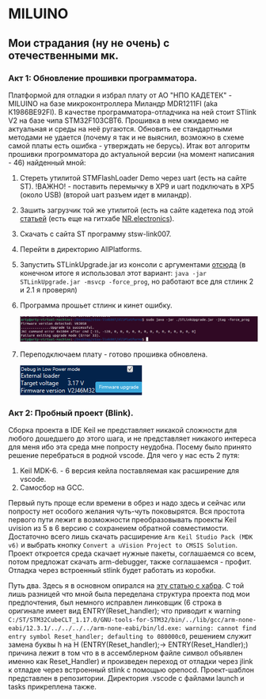 # MILUINO
## Мои страдания (ну не очень) с отечественными мк.
### Акт 1: Обновление прошивки программатора.
Платформой для отладки я избрал плату от АО "НПО КАДЕТЕК" - MILUINO на базе микроконтроллера Миландр MDR1211FI (aka К1986ВЕ92FI).
В качестве программатора-отладчика на ней стоит STlink V2 на базе чипа STM32F103CBT6. Прошивка в нем ожидаемо не актуальная и среды на неё ругаются. Обновить ее стандартными методами не удается (почему я так и не выяснил, возможно в схеме самой платы есть ошибка - утверждать не берусь).
Итак вот алгоритм прошивки прогромматора до актуальной версии (на момент написания - 46) найденный мной:
1. Стереть утилитой STMFlashLoader  Demo через uart (есть на сайте ST). !ВАЖНО! - поставить перемычку в XP9 и uart подключать в XP5 (около USB) (второй uart разъем идет в миландр).
2. Зашить загрузчик той же утилитой (есть на сайте кадетека под этой [статьей](https://cadetech.ru/node/30) (есть еще на гитхабе [NR.electronics](https://github.com/nr-electronics/DiY/tree/master/ST-Link%20V2.1%20%2B%20VCP%20%2B%20Mass%20Storage/Stlink-Bootloaders-master)).
3. Скачать с сайта ST программу stsw-link007.
4. Перейти в директорию AllPlatforms.
5. Запустить STLinkUpgrade.jar из консоли с аргументами [отсюда]( https://github.com/blackmagic-debug/blackmagic/blob/main/src/platforms/stlink/README.md) (в конечном итоге я использовал этот вариант: ```java -jar STLinkUpgrade.jar -msvcp -force_prog```, но работают все для стлинк 2 и 2.1 я проверял)
6. Программа прошьет стлинк и кинет ошибку.
  
   ![](img/error.jpg)
7. Переподключаем плату - готово прошивка обновлена.

   ![](img/cubeprog_fw_version.png)

### Акт 2: Пробный проект (Blink).
Сборка проекта в IDE Keil не представляет никакой сложности для любого дошедшего до этого шага, и не представляет никакого интереса для меня ибо эта среда мне попросту неудобна. Посему было принято решение перебраться в родной vscode. Для чего у нас есть 2 путя:
1. Keil MDK-6. - 6 версия кейла поставляемая как расширение для vscode.
2. Самосбор на GCC.

Первый путь проще если времени в обрез и надо здесь и сейчас или попросту нет особого желания чуть-чуть поковырятся.
Вся простота первого пути лежит в возможности преобразовывать проекты Keil uvision из 5 в 6 версию с сохранеием обратной совместимости. Достаточно всего лишь скачать расширение ```Arm Keil Studio Pack (MDK v6)``` и выбрать кнопку ```Convert a uVision Project to CMSIS Solution```. Проект откроется среда скачает нужные пакеты, соглашаемся со всем, потом предложат скачать arm-debugger, также соглашаемся - профит. Отладка через встроенный stlink будет работать из коробки.

Путь два. Здесь я в основном опирался на [эту статью с хабра](https://habr.com/ru/articles/788776/?code=4c3cded164ba962ac25673c6004dc7c2&state=oBm2lZB4FiYvIRYNi3WK3ktQ&hl=ru). С той лишь разницей что мной была переделана структура проекта под мои предпочтения, был немного исправлен линковщик (6 строка в оригинале имеет вид ENTRY(Reset_handler); что приводит к warning ```C:/ST/STM32CubeCLT_1.17.0/GNU-tools-for-STM32/bin/../lib/gcc/arm-none-eabi/12.3.1/../../../../arm-none-eabi/bin/ld.exe: warning: cannot find entry symbol Reset_handler; defaulting to 080000c0```, решением служит замена буквы h на H (ENTRY(Reset_handler);-> ENTRY(Reset_Handler);) причина лежит в том что в в ассемблерном файле символ объявлен именно как Reset_Handler) и произведен переход от отладки через jlink к отладке через встроенный stlink с помощью openocd. Проект-шаблон представлен в репозитории. Директория .vscode с файлами launch и tasks прикреплена также.
